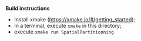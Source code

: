 **Build instructions**

- Install xmake (<https://xmake.io/#/getting_started>);
- In a terminal, execute `xmake` in this directory;
- execute `xmake run SpatialPartitionning`
